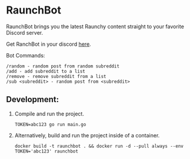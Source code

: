 # RaunchBot
RaunchBot brings you the latest Raunchy content straight to your favorite Discord server. 

Get RanchBot in your discord [here](https://discord.com/api/oauth2/authorize?client_id=929197630981033995&permissions=534723951680&scope=bot%20applications.commands).

Bot Commands:
```
/random - random post from random subreddit
/add - add subreddit to a list
/remove - remove subreddit from a list
/sub <subreddit> - random post from <subreddit>
```

## Development:
1. Compile and run the project.

    ```
    TOKEN=abc123 go run main.go
    ```

2. Alternatively, build and run the project inside of a container.

    ```
    docker build -t raunchbot . && docker run -d --pull always --env TOKEN='abc123' raunchbot
    ```
